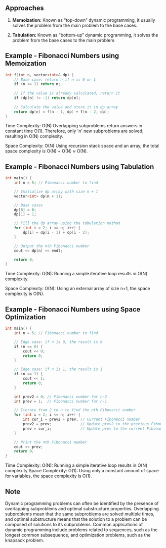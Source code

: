 ## Approaches

1. **Memoization:** Known as “top-down” dynamic programming, it usually solves the problem from the main problem to the base cases.

2. **Tabulation:** Known as “bottom-up” dynamic programming, it solves the problem from the base cases to the main problem.


## Example - Fibonacci Numbers using Memoization

```cpp
int f(int n, vector<int>& dp) {
    // Base case: return n if n is 0 or 1
    if (n <= 1) return n;
    
    // If the value is already calculated, return it
    if (dp[n] != -1) return dp[n];
    
    // Calculate the value and store it in dp array
    return dp[n] = f(n - 1, dp) + f(n - 2, dp);
}
```

Time Complexity: O(N) Overlapping subproblems return answers in constant time O(1). Therefore, only 'n' new subproblems are solved, resulting in O(N) complexity.

Space Complexity: O(N) Using recursion stack space and an array, the total space complexity is O(N) + O(N) ≈ O(N).

## Example - Fibonacci Numbers using Tabulation

```cpp
int main() {
    int n = 5; // Fibonacci number to find

    // Initialize dp array with size n + 1
    vector<int> dp(n + 1);

    // Base cases
    dp[0] = 0;
    dp[1] = 1;

    // Fill the dp array using the tabulation method
    for (int i = 2; i <= n; i++) {
        dp[i] = dp[i - 1] + dp[i - 2];
    }

    // Output the nth Fibonacci number
    cout << dp[n] << endl;

    return 0;
}
```

Time Complexity: O(N): Running a simple iterative loop results in O(N) complexity.

Space Complexity: O(N): Using an external array of size n+1, the space complexity is O(N).


## Example -  Fibonacci Numbers using Space Optimization

```cpp
int main() {
    int n = 5; // Fibonacci number to find

    // Edge case: if n is 0, the result is 0
    if (n == 0) {
        cout << 0;
        return 0;
    }

    // Edge case: if n is 1, the result is 1
    if (n == 1) {
        cout << 1;
        return 0;
    }

    int prev2 = 0; // Fibonacci number for n-2
    int prev = 1;  // Fibonacci number for n-1

    // Iterate from 2 to n to find the nth Fibonacci number
    for (int i = 2; i <= n; i++) {
        int cur_i = prev2 + prev; // Current Fibonacci number
        prev2 = prev;             // Update prev2 to the previous Fibonacci number
        prev = cur_i;             // Update prev to the current Fibonacci number
    }

    // Print the nth Fibonacci number
    cout << prev;
    return 0;
}
```

Time Complexity: O(N): Running a simple iterative loop results in O(N) complexity
Space Complexity: O(1): Using only a constant amount of space for variables, the space complexity is O(1).


## Note
Dynamic programming problems can often be identified by the presence of overlapping subproblems and optimal substructure properties. Overlapping subproblems mean that the same subproblems are solved multiple times, and optimal substructure means that the solution to a problem can be composed of solutions to its subproblems. Common applications of dynamic programming include problems related to sequences, such as the longest common subsequence, and optimization problems, such as the knapsack problem.